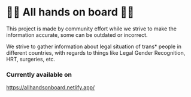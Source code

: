 # 🏳️‍⚧️ All hands on board 🏳️‍⚧️

This project is made by community effort while we strive to make the information accurate, some can be outdated or incorrect.

We strive to gather information about legal situation of trans* people in different countries, with regards to things like Legal Gender Recognition, HRT, surgeries, etc.

### Currently available on
https://allhandsonboard.netlify.app/

